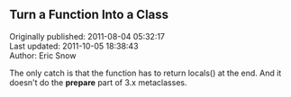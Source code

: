 ## Turn a Function Into a Class  
Originally published: 2011-08-04 05:32:17  
Last updated: 2011-10-05 18:38:43  
Author: Eric Snow  
  
The only catch is that the function has to return locals() at the end.  And it doesn't do the __prepare__ part of 3.x metaclasses.